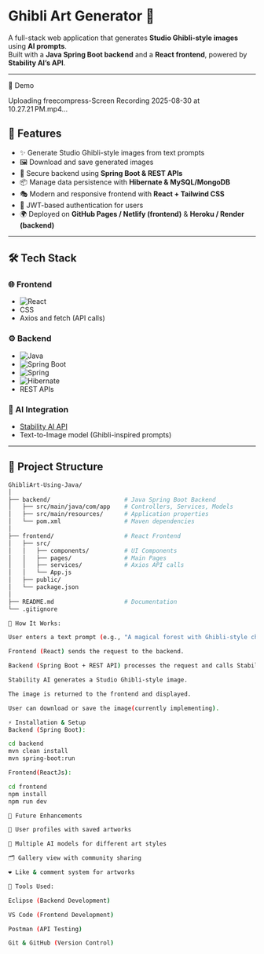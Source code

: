 #  Ghibli Art Generator 🎨

A full-stack web application that generates **Studio Ghibli-style images** using **AI prompts**.  
Built with a **Java Spring Boot backend** and a **React frontend**, powered by **Stability AI’s API**.

---

📸 Demo



Uploading freecompress-Screen Recording 2025-08-30 at 10.27.21 PM.mp4…



## 🚀 Features
- ✨ Generate Studio Ghibli-style images from text prompts  
- 🖼️ Download and save generated images  
- 🔑 Secure backend using **Spring Boot & REST APIs**  
- 📦 Manage data persistence with **Hibernate & MySQL/MongoDB**  
- 🎭 Modern and responsive frontend with **React + Tailwind CSS**  
- 🔐 JWT-based authentication for users  
- 🌍 Deployed on **GitHub Pages / Netlify (frontend)** & **Heroku / Render (backend)**  

---

## 🛠️ Tech Stack

### 🌐 Frontend
- ![React](https://img.shields.io/badge/React-%2320232a.svg?style=for-the-badge&logo=react&logoColor=%2361DAFB)  
-  CSS  
- Axios and fetch (API calls)  

### ⚙️ Backend
- ![Java](https://img.shields.io/badge/Java-%23ED8B00.svg?style=for-the-badge&logo=java&logoColor=white)  
- ![Spring Boot](https://img.shields.io/badge/Spring_Boot-%236DB33F.svg?style=for-the-badge&logo=springboot&logoColor=white)  
- ![Spring](https://img.shields.io/badge/Spring_Framework-6DB33F?style=for-the-badge&logo=spring&logoColor=white)  
- ![Hibernate](https://img.shields.io/badge/Hibernate-59666C?style=for-the-badge&logo=hibernate&logoColor=white)  
- REST APIs  

### 🤖 AI Integration
- [Stability AI API](https://platform.stability.ai/)  
- Text-to-Image model (Ghibli-inspired prompts)  

---

## 📂 Project Structure

```bash
GhibliArt-Using-Java/
│
├── backend/                     # Java Spring Boot Backend
│   ├── src/main/java/com/app    # Controllers, Services, Models
│   ├── src/main/resources/      # Application properties
│   └── pom.xml                  # Maven dependencies
│
├── frontend/                    # React Frontend
│   ├── src/
│   │   ├── components/          # UI Components
│   │   ├── pages/               # Main Pages
│   │   ├── services/            # Axios API calls
│   │   └── App.js
│   ├── public/
│   └── package.json
│
├── README.md                    # Documentation
└── .gitignore

🔑 How It Works:

User enters a text prompt (e.g., "A magical forest with Ghibli-style characters").

Frontend (React) sends the request to the backend.

Backend (Spring Boot + REST API) processes the request and calls Stability AI API.

Stability AI generates a Studio Ghibli-style image.

The image is returned to the frontend and displayed.

User can download or save the image(currently implementing).

⚡ Installation & Setup
Backend (Spring Boot):

cd backend
mvn clean install
mvn spring-boot:run

Frontend(ReactJs):

cd frontend
npm install
npm run dev

📌 Future Enhancements

📝 User profiles with saved artworks

🎨 Multiple AI models for different art styles

🗂️ Gallery view with community sharing

❤️ Like & comment system for artworks

🙌 Tools Used:

Eclipse (Backend Development)

VS Code (Frontend Development)

Postman (API Testing)

Git & GitHub (Version Control)
